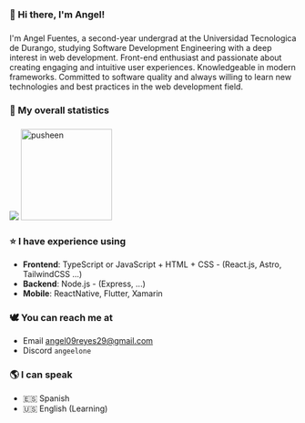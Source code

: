 ### 🐲 Hi there, I'm Angel!

###

<p align="left">I'm Angel Fuentes, a second-year undergrad at the Universidad Tecnologica de Durango, studying Software Development Engineering with a deep interest in web development. Front-end enthusiast and passionate about creating engaging and intuitive user experiences. Knowledgeable in modern frameworks. Committed to software quality and always willing to learn new technologies and best practices in the web development field.</p>

###

### 🤖 My overall statistics

###

![](https://github-readme-stats-one-bice.vercel.app/api?username=oneangel&include_all_commits=true&show_icons=true&title_color=BAA1F0&text_color=9064F0&icon_color=9C7BE4&role=OWNER,ORGANIZATION_MEMBER)
<img src="https://media0.giphy.com/media/S3bgReff49hLn0do12/200w.gif?cid=6c09b952403ztru4oxtfp5ndolce7obb6w9j7ctj7mm9qz3w&ep=v1_gifs_search&rid=200w.gif&ct=g" alt="pusheen" height="160px">

###

###

### ⭐ I have experience using <!--{ collapseSection() }-->

* **Frontend**: TypeScript or JavaScript + HTML + CSS - (React.js, Astro, TailwindCSS ...)
* **Backend**: Node.js - (Express, ...)
* **Mobile**: ReactNative, Flutter, Xamarin

### 🕊️ You can reach me at

* Email angel09reyes29@gmail.com
* Discord `angeelone`


### 🌎 I can speak

* 🇪🇸 Spanish
* 🇺🇸 English (Learning)


###
